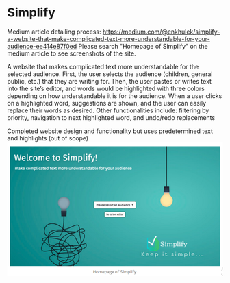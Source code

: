 # Simplify
Medium article detailing process: 
https://medium.com/@enkhulek/simplify-a-website-that-make-complicated-text-more-understandable-for-your-audience-ee414e87f0ed
Please search "Homepage of Simplify" on the medium article to see screenshots of the site.

A website that makes complicated text more understandable for the selected audience. First, the user selects the audience (children, general public, etc.) that they are writing for. Then, the user pastes or writes text into the site’s editor, and words would be highlighted with three colors depending on how understandable it is for the audience. When a user clicks on a highlighted word, suggestions are shown, and the user can easily replace their words as desired. Other functionalities include: filtering by priority, navigation to next highlighted word, and undo/redo replacements

Completed website design and functionality but uses predetermined text and highlights (out of scope)
![Image of Yaktocat](https://github.com/davidlin0241/Simplify/blob/master/static/Screenshot_4.png)
